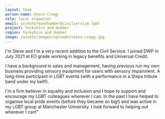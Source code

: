 ```yaml
---
layout: team
person-name: Steve Cragg
role: local organiser
email: yorkshireandhumber@civilservice.lgbt
project: Yorkshire and Humber
region: Yorkshire and Humber
image: /assets/images/uploads/steve-cragg.jpg
---
```

I'm Steve and I'm a very recent addition to the Civil Service.  I joined DWP in July 2021 at EO grade working in legacy benefits and Universal Credit.

I have a background in sales and management, having previous run my own business providing sensory equipment for users with sensory impairment.  A long-time participant in LGBT events (with a performance in a Steps tribute band under my belt!).  

I'm a firm believer in equality and inclusion and I hope to support and encourage my LGBT colleagues wherever I can.  In the past I have helped to organise local pride events (before they became so big!) and was active in my LGBT group at Manchester University.  I look forward to helping out wherever I can!"